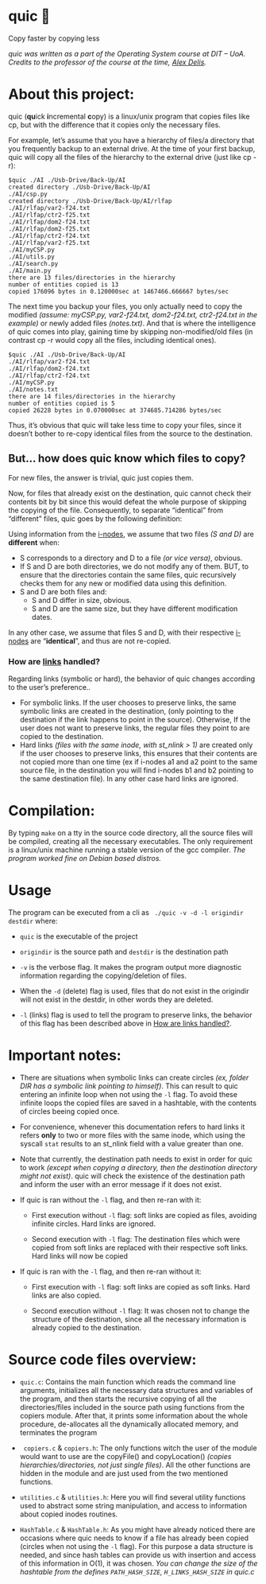 
# quic 🐇
Copy faster by copying less

*quic was written as a part of the Operating System course at DIT – UoA. Credits to the professor of the course at the time, [Alex Delis](https://www.alexdelis.eu/).*
# About this project:
quic (**qu**ick **i**ncremental **c**opy) is a linux/unix program that copies files like cp, but with the difference that it copies only the necessary files. 

For example, let’s assume that you have a hierarchy of files/a directory that you frequently backup to an external drive. At the time of your first backup, quic will copy all the files of the hierarchy to the external drive (just like cp -r):
```
$quic ./AI ./Usb-Drive/Back-Up/AI
created directory ./Usb-Drive/Back-Up/AI
./AI/csp.py
created directory ./Usb-Drive/Back-Up/AI/rlfap
./AI/rlfap/var2-f24.txt
./AI/rlfap/ctr2-f25.txt
./AI/rlfap/dom2-f24.txt
./AI/rlfap/dom2-f25.txt
./AI/rlfap/ctr2-f24.txt
./AI/rlfap/var2-f25.txt
./AI/myCSP.py
./AI/utils.py
./AI/search.py
./AI/main.py
there are 13 files/directories in the hierarchy
number of entities copied is 13
copied 176096 bytes in 0.120000sec at 1467466.666667 bytes/sec
```
The next time you backup your files, you only actually need to copy the modified *(assume: myCSP.py, var2-f24.txt, dom2-f24.txt, ctr2-f24.txt in the example)* or newly added files *(notes.txt)*. And that is where the intelligence of quic comes into play, gaining time by skipping non-modified/old files  (in contrast cp -r would copy all the files, including identical ones).
```
$quic ./AI ./Usb-Drive/Back-Up/AI
./AI/rlfap/var2-f24.txt
./AI/rlfap/dom2-f24.txt
./AI/rlfap/ctr2-f24.txt
./AI/myCSP.py
./AI/notes.txt
there are 14 files/directories in the hierarchy
number of entities copied is 5
copied 26228 bytes in 0.070000sec at 374685.714286 bytes/sec
```
Thus, it’s obvious that quic will take less time to copy your files, since it doesn’t bother to re-copy identical files from the source to the destination.

## But... how does quic know which files to copy?
For new files, the answer is trivial, quic just copies them. 

Now, for files that already exist on the destination, quic cannot check their contents bit by bit since this would defeat the whole purpose of skipping the copying of the file. Consequently, to separate “identical” from “different” files, quic goes by the following definition:

Using information from the [i-nodes](https://en.wikipedia.org/wiki/Inode), we assume that two files *(S and D)* are **different** when:
-	S corresponds to a directory and D to a file *(or vice versa)*, obvious.
-	If S and D are both directories, we do not modify any of them. BUT, to ensure that the directories contain the same files, quic recursively checks them for any new or modified data using this definition.
-	S and D are both files and:
    -	S and D differ in size, obvious.
    -	S and D are the same size, but they have different modification dates.

In any other case, we assume that files S and D, with their respective [i-nodes](https://en.wikipedia.org/wiki/Inode) are “**identical**”, and thus are not re-copied.

### How are [links](https://www.linux.com/topic/desktop/understanding-linux-links/) handled?
Regarding links (symbolic or hard), the behavior of quic changes according to the user’s preference..
-	For symbolic links. If the user chooses to preserve links, the same symbolic links are created in the destination, (only pointing to the destination if the link happens to point in the source). Otherwise, If the user does not want to preserve links, the regular files they point to are copied to the destination.
-	Hard links *(files with the same inode, with st_nlink > 1)* are created only if the user chooses to preserve links, this ensures that their contents are not copied more than one time (ex if i-nodes a1 and a2 point to the same source file, in the destination you will find i-nodes b1 and b2 pointing to the same destination file). In any other case hard links are ignored.

# Compilation:

By typing `make` on a tty in the source code directory, all the source files will be compiled, creating all the necessary executables. The only requirement is a linux/unix machine running a stable version of the gcc compiler. *The program worked fine on Debian based distros.*

# Usage

The program can be executed from a cli as ` ./quic -v -d -l origindir destdir`  where:

- `quic` is the executable of the project

- `origindir` is the source path and `destdir` is the destination path

- `-v` is the verbose flag. It makes the program output more diagnostic information regarding the copying/deletion of files.

- When the `-d` (delete) flag is used, files that do not exist in the origindir will not exist in the destdir, in other words they are deleted.

- `-l` (links) flag is used to tell the program to preserve links, the behavior of this flag has been described above in [How are links handled?](https://github.com/Ph-k/quic#how-are-links-handled).


# Important notes:


- There are situations when symbolic links can create circles *(ex, folder DIR has a symbolic link pointing to himself)*. This can result to quic entering an infinite loop when not using the `-l` flag. To avoid these infinite loops the copied files are saved in a hashtable, with the contents of circles beeing copied once.

- For convenience, whenever this documentation refers to hard links it refers **only** to two or more files with the same inode, which using the syscall `stat` results to an st_nlink field with a value greater than one.

- Note that currently, the destination path needs to exist in order for quic to work *(except when copying a directory, then the destination directory might not exist)*. quic will check the existence of the destination path and inform the user with an error message if it does not exist.


- If quic is ran without the `-l` flag, and then re-ran with it:
  - First execution without `-l` flag: soft links are copied as files, avoiding infinite circles. Hard links are ignored.

  - Second execution with `-l` flag: The destination files which were copied from soft links are replaced with their respective soft links. Hard links will now be copied

- If quic is ran with the `-l` flag, and then re-ran without it:

  - First execution with `-l` flag: soft links are copied as soft links. Hard links are also copied.
  
  - Second execution without `-l` flag: It was chosen not to change the structure of the destination, since all the necessary information is already copied to the destination.
  
# Source code files overview:

- `quic.c`: Contains the main function which reads the command line arguments, initializes all the necessary data structures and variables of the program, and then starts the recursive copying of all the directories/files included in the source path using functions from the copiers module. After that, it prints some information about the whole procedure, de-allocates all the dynamically allocated memory, and terminates the program

- ` copiers.c` & `copiers.h`: The only functions witch the user of the module would want to use are the copyFile() and copyLocation() *(copies hierarchies/directories, not just single files)*. All the other functions are hidden in the module and are just used from the two mentioned functions.

- `utilities.c` & `utilities.h`: Here you will find several utility functions used to abstract some string manipulation, and access to information about copied inodes routines.

- `HashTable.c` & `HashTable.h`: As you might have already noticed there are occasions where quic needs to know if a file has already been copied (circles when not using the `-l` flag). For this purpose a data structure is needed, and since hash tables can provide us with insertion and access of this information in O(1), it was chosen. *You can change the size of the hashtable from the defines `PATH_HASH_SIZE`, `H_LINKS_HASH_SIZE` in quic.c*
